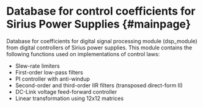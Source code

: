 # Database for control coefficients for Sirius Power Supplies {#mainpage}

Database for coefficients for digital signal processing module (dsp_module) from digital controllers of Sirius power supplies. This module contains the following functions used on implementations of control laws:

* Slew-rate limiters
* First-order low-pass filters
* PI controller with anti-windup
* Second-order and third-order IIR filters (transposed direct-form II)
* DC-Link voltage feed-forward controller
* Linear transformation using 12x12 matrices